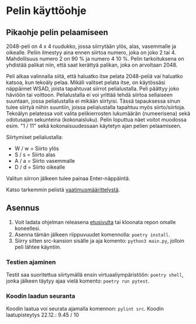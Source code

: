 # Pelin käyttöohje
## Pikaohje pelin pelaamiseen
2048-peli on 4 x 4 ruudukko, jossa siirrytään ylös, alas, vasemmalle ja oikealle. Peliin ilmestyy aina ennen siirtoa numero, joka on joko 2 tai 4. Mahdollisuus numero 2 on 90 % ja numero 4 10 %. Pelin tarkoituksena on yhdistää palikat niin, että saat kerättyä palikan, joka on arvoltaan 2048.

Peli alkaa valinnalla siitä, että haluatko itse pelata 2048-peliä vai haluatko katsoa, kun tekoäly pelaa. Mikäli valitset pelata itse, on käytössäsi näppäimet WSAD, joista tapahtuvat siirrot pelialustalla. Peli päättyy joko häviöön tai voittoon. Pelialustalla ei voi yrittää tehdä siirtoa sellaiseen suuntaan, jossa pelialustalla ei mikään siirtyisi. Tässä tapauksessa sinun tulee siirtyä niihin suuntiin, joissa pelialustalla tapahtuu myös siirto/siirtoja.
Tekoälyn pelatessa voit valita pelikierrosten lukumäärän (numeerisena) sekä odotusajan sekunteina (kokonaisluku). Pelin loputtua näet voitot muodossa esim. "1 / 11" sekä kokonaisuudessaan käytetyn ajan pelien pelaamiseen.

Siirtymiset pelialustalla:

- W / w = Siirto ylös
- S / s = Siirto alas
- A / a = Siirto vasemmalle
- D / d = Siirto oikealle

Valitun siirron jälkeen tulee painaa Enter-näppäintä.

Katso tarkemmin pelistä [vaatimusmäärittelystä](https://github.com/tikuisma/2048/blob/master/dokumentaatio/vaatimusmaarittely.md).

## Asennus
1. Voit ladata ohjelman releasena [etusivulta](https://github.com/tikuisma/2048) tai kloonata repon omalle koneellesi.
2. Asenna tämän jälkeen riippuvuudet komennolla: ``poetry install``.
3. Siirry sitten src-kansion sisälle ja aja komento: ``python3 main.py``, jolloin peli lähtee käyntiin.

### Testien ajaminen
Testit saa suoritettua siirtymällä ensin virtuaaliympäristöön: ``poetry shell``, jonka jälkeen täytyy ajaa vielä komento: ``poetry run pytest``.

### Koodin laadun seuranta
Koodin laatua voi seurata ajamalla komennon: ``pylint src``.
Koodin laatupisteytys 22.12.: 9.45 / 10